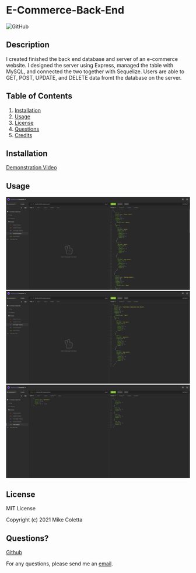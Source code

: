 # E-Commerce-Back-End

![GitHub](https://img.shields.io/github/license/MikeColetta/E-Commerce-Back-End)

## Description
    
I created finished the back end database and server of an e-commerce website. I designed the server using Express, managed the table with MySQL, and connected the two together with Sequelize. Users are able to GET, POST, UPDATE, and DELETE data fromt the database on the server.
    
## Table of Contents
1. [Installation](#installation)
2. [Usage](#usage)
3. [License](#license)
4. [Questions](#questions)
5. [Credits](#credits)
    
## Installation
    
[Demonstration Video](https://drive.google.com/file/d/1-HXsx-QqfZIKGFBwq34ZaHSx-FsHHxlz/view?usp=sharing)
    
## Usage

![Screenshot1](Images/Screenshot1.jpg)
![Screenshot2](Images/Screenshot2.jpg)
![Screenshot3](Images/Screenshot3.jpg)


## License
    
MIT License
    
Copyright (c) 2021 Mike Coletta
          
## Questions?
    
[Github](https://github.com/MikeColetta)
    
For any questions, please send me an [email](mailto:coletta.mike@gmail.com).